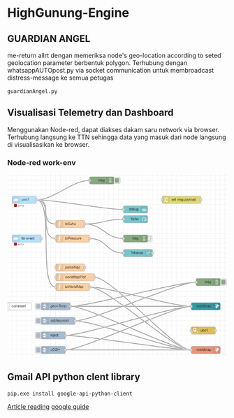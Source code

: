 # HighGunung-Engine

## GUARDIAN ANGEL
me-return allrt dengan memeriksa node's geo-location according to seted geolocation parameter berbentuk polygon. Terhubung dengan whatsappAUTOpost.py via socket communication untuk membroadcast distress-message ke semua petugas
```
guardianAngel.py 
```


## Visualisasi Telemetry dan Dashboard
Menggunakan Node-red, dapat diakses dakam saru network via browser. Terhubung langsung ke TTN sehingga data yang masuk dari node langsung di visualisasikan ke browser. 
### Node-red work-env
![](https://github.com/wimbuhAdi/HighGunung-Engine/blob/master/Node-red/Node-red_flow.jpg)



## Gmail API python clent library
```
pip.exe install google-api-python-client
```
[Article reading](https://blog.mailtrap.io/send-emails-with-gmail-api/#How_to_make_your_app_send_emails_with_Gmail_API)    [google guide](https://developers.google.com/gmail/api/quickstart/python)

